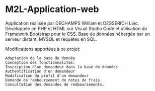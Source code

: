 # M2L-Application-web

Application réalisée par DECHAMPS William et DESSERICH Loïc.<br>
Développée en PHP et HTML sur Visual Studio Code et utilisation du Framework Bootstrap pour le CSS.
Base de données hébergée par un serveur distant, MYSQL et requêtes en SQL.


Modifications apportées à ce projet:

    Adaptation de la base de donnée
    Conception des fonctionnalités:
    Inscription d'un demandeur dans la base de données
    Authentification d'un demandeur
    Modification du profil d'un demandeur
    Demande de remboursement de notes de frais.
    Consultation des demandes de remboursements.
